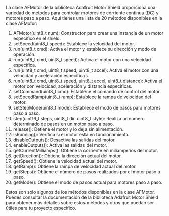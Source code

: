 La clase AFMotor de la biblioteca Adafruit Motor Shield proporciona una variedad de métodos para controlar motores de corriente continua (DC) y motores paso a paso. Aquí tienes una lista de 20 métodos disponibles en la clase AFMotor:

1.    AFMotor(uint8_t num): Constructor para crear una instancia de un motor específico en el shield.
1.    setSpeed(uint8_t speed): Establece la velocidad del motor.
1.    run(uint8_t cmd): Activa el motor y establece su dirección y modo de operación.
1.    run(uint8_t cmd, uint8_t speed): Activa el motor con una velocidad específica.
1.    run(uint8_t cmd, uint8_t speed, uint8_t accel): Activa el motor con una velocidad y aceleración específicas.
1.    run(uint8_t cmd, uint8_t speed, uint8_t accel, uint8_t distance): Activa el motor con velocidad, aceleración y distancia específicas.
1.    setCommand(uint8_t cmd): Establece el comando de control del motor.
1.    setSpeedRamp(uint8_t ramp): Establece la rampa de velocidad del motor.
1.    setStepMode(uint8_t mode): Establece el modo de pasos para motores paso a paso.
1.    step(uint16_t steps, uint8_t dir, uint8_t style): Realiza un número determinado de pasos en un motor paso a paso.
1.    release(): Detiene el motor y lo deja sin alimentación.
1.    isRunning(): Verifica si el motor está en funcionamiento.
1.    disableOutputs(): Desactiva las salidas del motor.
1.    enableOutputs(): Activa las salidas del motor.
1.    getCurrentMilliamps(): Obtiene la corriente en miliamperios del motor.
1.    getDirection(): Obtiene la dirección actual del motor.
1.    getSpeed(): Obtiene la velocidad actual del motor.
1.    getRamp(): Obtiene la rampa de velocidad actual del motor.
1.    getSteps(): Obtiene el número de pasos realizados por el motor paso a paso.
1.    getMode(): Obtiene el modo de pasos actual para motores paso a paso.

Estos son solo algunos de los métodos disponibles en la clase AFMotor. Puedes consultar la documentación de la biblioteca Adafruit Motor Shield para obtener más detalles sobre estos métodos y otros que puedan ser útiles para tu proyecto específico.
